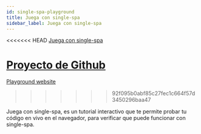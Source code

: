 ```yaml
---
id: single-spa-playground
title: Juega con single-spa
sidebar_label: Juega con single-spa
---
```


<<<<<<< HEAD
[Juega con single-spa](http://single-spa-playground.org)

[Proyecto de Github](https://github.com/single-spa/single-spa-playground)
=======
[Playground website](http://single-spa-playground.org)
>>>>>>> 92f095b0abf85c27fec1c664f57d3450296baa47

Juega con single-spa, es un tutorial interactivo que te permite probar tu código en vivo en el navegador, para verificar que puede funcionar con single-spa.
